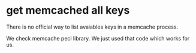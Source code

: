 # get memcached all keys 

There is no official way to list avaiables keys in a memcache process.

We check memcache pecl library. We just used that code which works for us.
